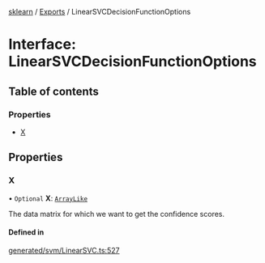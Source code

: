 [sklearn](../readme.md) / [Exports](../modules.md) / LinearSVCDecisionFunctionOptions

# Interface: LinearSVCDecisionFunctionOptions

## Table of contents

### Properties

- [X](LinearSVCDecisionFunctionOptions.md#x)

## Properties

### X

• `Optional` **X**: [`ArrayLike`](../modules.md#arraylike)

The data matrix for which we want to get the confidence scores.

#### Defined in

[generated/svm/LinearSVC.ts:527](https://github.com/transitive-bullshit/scikit-learn-ts/blob/367336a/packages/sklearn/src/generated/svm/LinearSVC.ts#L527)
